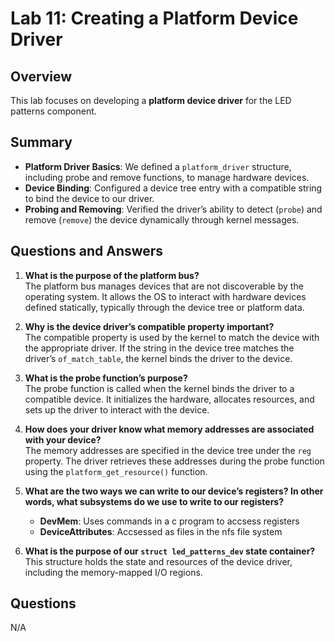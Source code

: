 
# Lab 11: Creating a Platform Device Driver

## Overview
This lab focuses on developing a **platform device driver** for the LED patterns component.

## Summary
- **Platform Driver Basics**: We defined a `platform_driver` structure, including probe and remove functions, to manage hardware devices.
- **Device Binding**: Configured a device tree entry with a compatible string to bind the device to our driver.
- **Probing and Removing**: Verified the driver’s ability to detect (`probe`) and remove (`remove`) the device dynamically through kernel messages.

## Questions and Answers

1. **What is the purpose of the platform bus?**  
   The platform bus manages devices that are not discoverable by the operating system. It allows the OS to interact with hardware devices defined statically, typically through the device tree or platform data.

2. **Why is the device driver’s compatible property important?**  
   The compatible property is used by the kernel to match the device with the appropriate driver. If the string in the device tree matches the driver’s `of_match_table`, the kernel binds the driver to the device.

3. **What is the probe function’s purpose?**  
   The probe function is called when the kernel binds the driver to a compatible device. It initializes the hardware, allocates resources, and sets up the driver to interact with the device.

4. **How does your driver know what memory addresses are associated with your device?**  
   The memory addresses are specified in the device tree under the `reg` property. The driver retrieves these addresses during the probe function using the `platform_get_resource()` function.

5. **What are the two ways we can write to our device’s registers? In other words, what subsystems do we use to write to our registers?**  
   - **DevMem**: Uses commands in a c program to accsess registers
   - **DeviceAttributes**: Accsessed as files in the nfs file system

6. **What is the purpose of our `struct led_patterns_dev` state container?**  
   This structure holds the state and resources of the device driver, including the memory-mapped I/O regions.

## Questions
N/A
